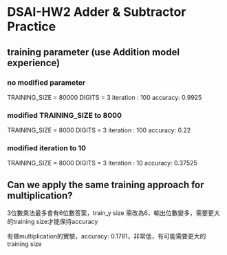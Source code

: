 # DSAI-HW2 Adder & Subtractor Practice

## training parameter (use Addition model experience)
### no modified parameter
TRAINING_SIZE = 80000
DIGITS = 3
iteration : 100
accuracy: 0.9925

### modified TRAINING_SIZE to 8000
TRAINING_SIZE = 8000
DIGITS = 3
iteration : 100
accuracy: 0.22

### modified iteration to 10
TRAINING_SIZE = 8000
DIGITS = 3
iteration : 10
accuracy: 0.37525

## Can we apply the same training approach for multiplication?

3位數乘法最多會有6位數答案，train_y size 需改為6，輸出位數變多，需要更大的training size才能保持accuracy

有做multiplication的實驗，accuracy: 0.1781，非常低，有可能需要更大的training size


